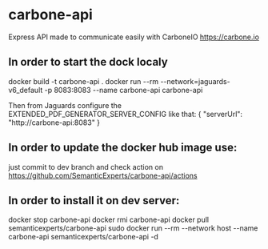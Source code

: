 # carbone-api
Express API made to communicate easily with CarboneIO https://carbone.io

## In order to start the dock localy
docker build -t carbone-api .
docker run --rm  --network=jaguards-v6_default -p 8083:8083 --name carbone-api carbone-api

Then from Jaguards configure the EXTENDED_PDF_GENERATOR_SERVER_CONFIG like that:
{
  "serverUrl": "http://carbone-api:8083"
}


## In order to update the docker hub image use:
just commit to dev branch and check action on https://github.com/SemanticExperts/carbone-api/actions


## In order to install it on dev server:
docker stop carbone-api
docker rmi carbone-api
docker pull semanticexperts/carbone-api
sudo docker run --rm  --network host --name carbone-api semanticexperts/carbone-api -d

